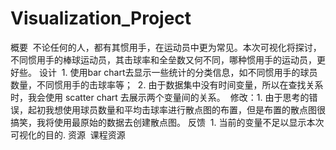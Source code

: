 # Visualization_Project
概要
  不论任何的人，都有其惯用手，在运动员中更为常见。本次可视化将探讨，不同惯用手的棒球运动员，其击球率和全垒数又何不同，哪种惯用手的运动员，更好些。
设计
  1. 使用bar chart去显示一些统计的分类信息，如不同惯用手的球员数量，不同惯用手的击球率等；
  2. 由于数据集中没有时间变量，所以在查找关系时，我会使用 scatter chart 去展示两个变量间的关系。
  修改：1. 由于思考的错误，起初我想使用球员数量和平均击球率进行散点图的布置，但是布置的散点图很搞笑，我将使用最原始的数据去创建散点图。
反馈 
  1. 当前的变量不足以显示本次可视化的目的.
资源 
  课程资源
